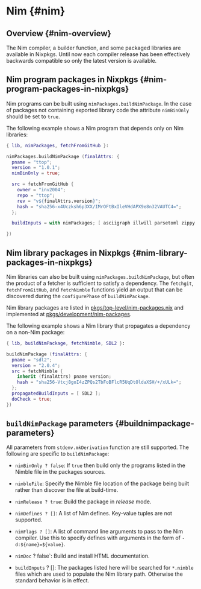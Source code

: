# Nim {#nim}

## Overview {#nim-overview}

The Nim compiler, a builder function, and some packaged libraries are available
in Nixpkgs. Until now each compiler release has been effectively backwards
compatible so only the latest version is available.

## Nim program packages in Nixpkgs {#nim-program-packages-in-nixpkgs}

Nim programs can be built using `nimPackages.buildNimPackage`. In the
case of packages not containing exported library code the attribute
`nimBinOnly` should be set to `true`.

The following example shows a Nim program that depends only on Nim libraries:

```nix
{ lib, nimPackages, fetchFromGitHub }:

nimPackages.buildNimPackage (finalAttrs: {
  pname = "ttop";
  version = "1.0.1";
  nimBinOnly = true;

  src = fetchFromGitHub {
    owner = "inv2004";
    repo = "ttop";
    rev = "v${finalAttrs.version}";
    hash = "sha256-x4Uczksh6p3XX/IMrOFtBxIleVHdAPX9e8n32VAUTC4=";
  };

  buildInputs = with nimPackages; [ asciigraph illwill parsetoml zippy ];

})
```

## Nim library packages in Nixpkgs {#nim-library-packages-in-nixpkgs}


Nim libraries can also be built using `nimPackages.buildNimPackage`, but
often the product of a fetcher is sufficient to satisfy a dependency.
The `fetchgit`, `fetchFromGitHub`, and `fetchNimble` functions yield an
output that can be discovered during the `configurePhase` of `buildNimPackage`.

Nim library packages are listed in
[pkgs/top-level/nim-packages.nix](https://github.com/NixOS/nixpkgs/blob/master/pkgs/top-level/nim-packages.nix) and implemented at
[pkgs/development/nim-packages](https://github.com/NixOS/nixpkgs/tree/master/pkgs/development/nim-packages).

The following example shows a Nim library that propagates a dependency on a
non-Nim package:
```nix
{ lib, buildNimPackage, fetchNimble, SDL2 }:

buildNimPackage (finalAttrs: {
  pname = "sdl2";
  version = "2.0.4";
  src = fetchNimble {
    inherit (finalAttrs) pname version;
    hash = "sha256-Vtcj8goI4zZPQs2TbFoBFlcR5UqDtOldaXSH/+/xULk=";
  };
  propagatedBuildInputs = [ SDL2 ];
  doCheck = true;
})
```

## `buildNimPackage` parameters {#buildnimpackage-parameters}

All parameters from `stdenv.mkDerivation` function are still supported. The
following are specific to `buildNimPackage`:

* `nimBinOnly ? false`: If `true` then build only the programs listed in
  the Nimble file in the packages sources.
* `nimbleFile`: Specify the Nimble file location of the package being built
  rather than discover the file at build-time.
* `nimRelease ? true`: Build the package in *release* mode.
* `nimDefines ? []`: A list of Nim defines. Key-value tuples are not supported.
* `nimFlags ? []`: A list of command line arguments to pass to the Nim compiler.
  Use this to specify defines with arguments in the form of `-d:${name}=${value}`.
* `nimDoc` ? false`: Build and install HTML documentation.

* `buildInputs` ? []: The packages listed here will be searched for `*.nimble`
  files which are used to populate the Nim library path. Otherwise the standard
  behavior is in effect.
